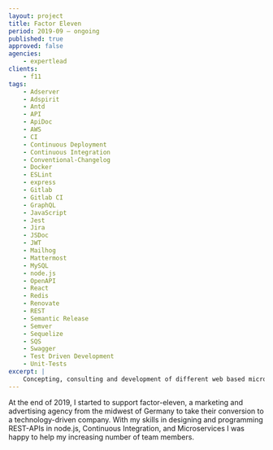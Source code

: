 ```yaml
---
layout: project
title: Factor Eleven
period: 2019-09 – ongoing
published: true
approved: false
agencies:
    - expertlead
clients:
    - f11
tags:
    - Adserver
    - Adspirit
    - Antd
    - API
    - ApiDoc
    - AWS
    - CI
    - Continuous Deployment
    - Continuous Integration
    - Conventional-Changelog
    - Docker
    - ESLint
    - express
    - Gitlab
    - Gitlab CI
    - GraphQL
    - JavaScript
    - Jest
    - Jira
    - JSDoc
    - JWT
    - Mailhog
    - Mattermost
    - MySQL
    - node.js
    - OpenAPI
    - React
    - Redis
    - Renovate
    - REST
    - Semantic Release
    - Semver
    - Sequelize
    - SQS
    - Swagger
    - Test Driven Development
    - Unit-Tests
excerpt: |
    Concepting, consulting and development of different web based microservices, libraries and APIs.
---
```

At the end of 2019, I started to support factor-eleven, a marketing and advertising agency from the midwest of Germany to take their conversion to a technology-driven company. With my skills in designing and programming REST-APIs in node.js, Continuous Integration, and Microservices I was happy to help my increasing number of team members.
